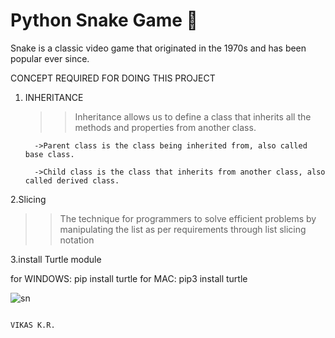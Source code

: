 <h1>Python Snake Game 🐍 </h1>
Snake is a classic video game that originated in the 1970s and has been popular ever since.  


CONCEPT REQUIRED FOR DOING THIS PROJECT

1. INHERITANCE
   >>Inheritance allows us to define a class that inherits all the methods and properties from another class.

         ->Parent class is the class being inherited from, also called base class.

         ->Child class is the class that inherits from another class, also called derived class.
         
2.Slicing

>> The technique for programmers to solve efficient problems by manipulating the list as per requirements through list slicing notation 



3.install Turtle module
   
   for WINDOWS:  pip install turtle
   for MAC: pip3 install turtle

![sn](https://github.com/VikasKarbail/Snake-Game/assets/117006055/ffa2a7bd-6002-4422-9204-db9fb507a84e)




                                                                                                     VIKAS K.R.
